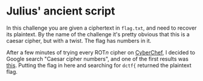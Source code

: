 # Julius' ancient script

In this challenge you are given a ciphertext in `flag.txt`, and need to recover its plaintext.
By the name of the challenge it's pretty obvious that this is a caesar cipher, but with a twist. The flag has numbers in it.

After a few minutes of trying every ROT*n* cipher on [CyberChef](https://gchq.github.io/CyberChef/), I decided to Google search "Caesar cipher numbers", and one of the first results was [this](https://planetcalc.com/8572/). Putting the flag in here and searching for `dctf{` returned the plaintext flag.
